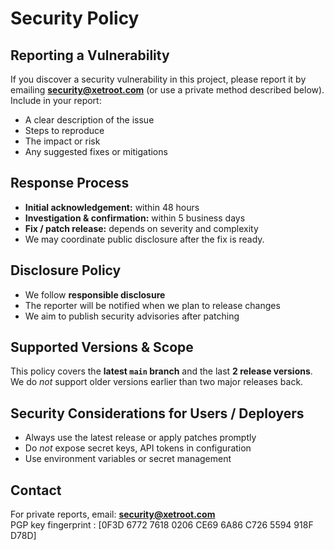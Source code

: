 # Security Policy

## Reporting a Vulnerability

If you discover a security vulnerability in this project, please report it by emailing **security@xetroot.com** (or use a private method described below).  
Include in your report:  
- A clear description of the issue  
- Steps to reproduce  
- The impact or risk  
- Any suggested fixes or mitigations  

## Response Process

- **Initial acknowledgement:** within 48 hours  
- **Investigation & confirmation:** within 5 business days  
- **Fix / patch release:** depends on severity and complexity  
- We may coordinate public disclosure after the fix is ready.

## Disclosure Policy

- We follow **responsible disclosure**  
- The reporter will be notified when we plan to release changes  
- We aim to publish security advisories after patching  

## Supported Versions & Scope

This policy covers the **latest `main` branch** and the last **2 release versions**.  
We do *not* support older versions earlier than two major releases back.

## Security Considerations for Users / Deployers

- Always use the latest release or apply patches promptly  
- Do *not* expose secret keys, API tokens in configuration  
- Use environment variables or secret management  

## Contact

For private reports, email: **security@xetroot.com**  
PGP key fingerprint : [0F3D 6772 7618 0206 CE69 6A86 C726 5594 918F D78D]
